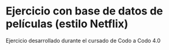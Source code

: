 # Ejercicio con base de datos de películas (estilo Netflix)
Ejercicio desarrollado durante el cursado de Codo a Codo 4.0
